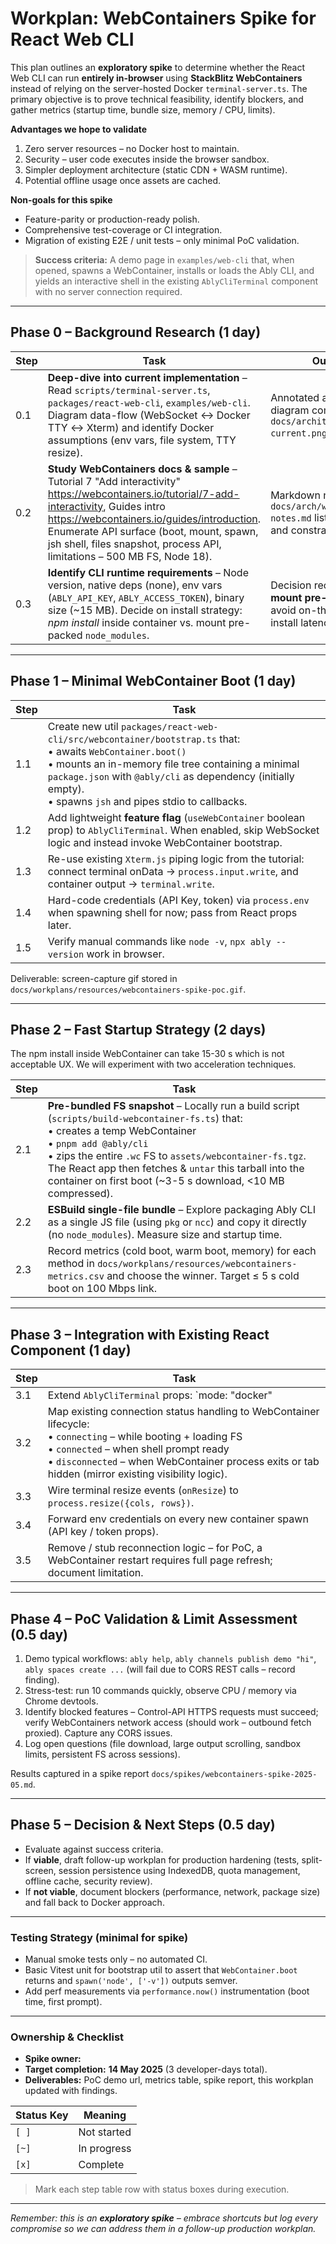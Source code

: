 # Workplan: WebContainers Spike for React Web CLI

This plan outlines an **exploratory spike** to determine whether the React Web CLI can run **entirely in-browser** using **StackBlitz WebContainers** instead of relying on the server-hosted Docker `terminal-server.ts`.  The primary objective is to prove technical feasibility, identify blockers, and gather metrics (startup time, bundle size, memory / CPU, limits).

**Advantages we hope to validate**

1. Zero server resources – no Docker host to maintain.
2. Security – user code executes inside the browser sandbox.
3. Simpler deployment architecture (static CDN + WASM runtime).
4. Potential offline usage once assets are cached.

**Non-goals for this spike**

* Feature-parity or production-ready polish.
* Comprehensive test-coverage or CI integration.
* Migration of existing E2E / unit tests – only minimal PoC validation.

> **Success criteria:** A demo page in `examples/web-cli` that, when opened, spawns a WebContainer, installs or loads the Ably CLI, and yields an interactive shell in the existing `AblyCliTerminal` component with no server connection required.

---

## Phase 0 – Background Research (1 day)

| Step | Task | Outcome |
|------|------|---------|
| 0.1 | **Deep-dive into current implementation** – Read `scripts/terminal-server.ts`, `packages/react-web-cli`, `examples/web-cli`. Diagram data-flow (WebSocket ↔ Docker TTY ↔ Xterm) and identify Docker assumptions (env vars, file system, TTY resize). | Annotated architecture diagram committed to `docs/architecture/webcli-current.png`. |
| 0.2 | **Study WebContainers docs & sample** – Tutorial 7 "Add interactivity" <https://webcontainers.io/tutorial/7-add-interactivity>, Guides intro <https://webcontainers.io/guides/introduction>.  Enumerate API surface (boot, mount, spawn, jsh shell, files snapshot, process API, limitations – 500 MB FS, Node 18). | Markdown notes `docs/arch/webcontainers-notes.md` listing API calls and constraints. |
| 0.3 | **Identify CLI runtime requirements** – Node version, native deps (none), env vars (`ABLY_API_KEY`, `ABLY_ACCESS_TOKEN`), binary size (~15 MB).  Decide on install strategy: *npm install* inside container vs. mount pre-packed `node_modules`. | Decision recorded – likely **mount pre-built FS** to avoid on-the-fly npm install latency (>20 s). |

---

## Phase 1 – Minimal WebContainer Boot (1 day)

| Step | Task |
|------|------|
| 1.1 | Create new util `packages/react-web-cli/src/webcontainer/bootstrap.ts` that: <br>• awaits `WebContainer.boot()` <br>• mounts an in-memory file tree containing a minimal `package.json` with `@ably/cli` as dependency (initially empty). <br>• spawns `jsh` and pipes stdio to callbacks. |
| 1.2 | Add lightweight **feature flag** (`useWebContainer` boolean prop) to `AblyCliTerminal`.  When enabled, skip WebSocket logic and instead invoke WebContainer bootstrap.
| 1.3 | Re-use existing `Xterm.js` piping logic from the tutorial: connect terminal onData → `process.input.write`, and container output → `terminal.write`.
| 1.4 | Hard-code credentials (API Key, token) via `process.env` when spawning shell for now; pass from React props later.
| 1.5 | Verify manual commands like `node -v`, `npx ably --version` work in browser.

Deliverable: screen-capture gif stored in `docs/workplans/resources/webcontainers-spike-poc.gif`.

---

## Phase 2 – Fast Startup Strategy (2 days)

The npm install inside WebContainer can take 15-30 s which is not acceptable UX.  We will experiment with two acceleration techniques.

| Step | Task |
|------|------|
| 2.1 | **Pre-bundled FS snapshot** – Locally run a build script (`scripts/build-webcontainer-fs.ts`) that:<br>• creates a temp WebContainer<br>• `pnpm add @ably/cli`<br>• zips the entire `.wc` FS to `assets/webcontainer-fs.tgz`.<br>The React app then fetches & `untar` this tarball into the container on first boot (~3-5 s download, <10 MB compressed). |
| 2.2 | **ESBuild single-file bundle** – Explore packaging Ably CLI as a single JS file (using `pkg` or `ncc`) and copy it directly (no `node_modules`).  Measure size and startup time. |
| 2.3 | Record metrics (cold boot, warm boot, memory) for each method in `docs/workplans/resources/webcontainers-metrics.csv` and choose the winner.  Target ≤ 5 s cold boot on 100 Mbps link. |

---

## Phase 3 – Integration with Existing React Component (1 day)

| Step | Task |
|------|------|
| 3.1 | Extend `AblyCliTerminal` props: `mode: "docker" | "webcontainer"` (default `docker`).  Preserve backwards compatibility.
| 3.2 | Map existing connection status handling to WebContainer lifecycle:<br>• `connecting` – while booting + loading FS<br>• `connected` – when shell prompt ready<br>• `disconnected` – when WebContainer process exits or tab hidden (mirror existing visibility logic). |
| 3.3 | Wire terminal resize events (`onResize`) to `process.resize({cols, rows})`.
| 3.4 | Forward env credentials on every new container spawn (API key / token props).
| 3.5 | Remove / stub reconnection logic – for PoC, a WebContainer restart requires full page refresh; document limitation. |

---

## Phase 4 – PoC Validation & Limit Assessment (0.5 day)

1. Demo typical workflows: `ably help`, `ably channels publish demo "hi"`, `ably spaces create ...` (will fail due to CORS REST calls – record finding).
2. Stress-test: run 10 commands quickly, observe CPU / memory via Chrome devtools.
3. Identify blocked features – Control-API HTTPS requests must succeed; verify WebContainers network access (should work – outbound fetch proxied).  Capture any CORS issues.
4. Log open questions (file download, large output scrolling, sandbox limits, persistent FS across sessions).

Results captured in a spike report `docs/spikes/webcontainers-spike-2025-05.md`.

---

## Phase 5 – Decision & Next Steps (0.5 day)

* Evaluate against success criteria.
* If **viable**, draft follow-up workplan for production hardening (tests, split-screen, session persistence using IndexedDB, quota management, offline cache, security review).
* If **not viable**, document blockers (performance, network, package size) and fall back to Docker approach.

---

### Testing Strategy (minimal for spike)

* Manual smoke tests only – no automated CI.
* Basic Vitest unit for bootstrap util to assert that `WebContainer.boot` returns and `spawn('node', ['-v'])` outputs semver.
* Add perf measurements via `performance.now()` instrumentation (boot time, first prompt).

---

### Ownership & Checklist

* **Spike owner:** _<your name>_
* **Target completion:** **14 May 2025** (3 developer-days total).
* **Deliverables:** PoC demo url, metrics table, spike report, this workplan updated with findings.

| Status Key | Meaning |
|------------|---------|
| `[ ]` | Not started |
| `[~]` | In progress |
| `[x]` | Complete |

> Mark each step table row with status boxes during execution.

---

*Remember: this is an **exploratory spike** – embrace shortcuts but log every compromise so we can address them in a follow-up production workplan.* 
